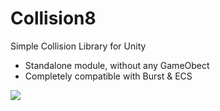 # Collision8
Simple Collision Library for Unity

* Standalone module, without any GameObect
* Completely compatible with Burst & ECS

![](Documentation~/ss_01.gif)